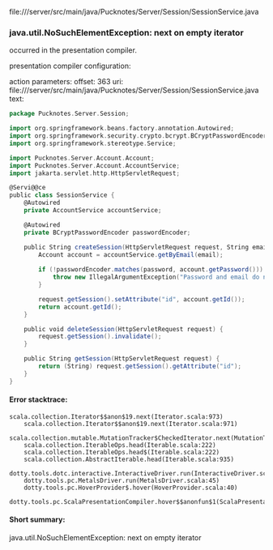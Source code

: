 file://<WORKSPACE>/server/src/main/java/Pucknotes/Server/Session/SessionService.java
### java.util.NoSuchElementException: next on empty iterator

occurred in the presentation compiler.

presentation compiler configuration:


action parameters:
offset: 363
uri: file://<WORKSPACE>/server/src/main/java/Pucknotes/Server/Session/SessionService.java
text:
```scala
package Pucknotes.Server.Session;

import org.springframework.beans.factory.annotation.Autowired;
import org.springframework.security.crypto.bcrypt.BCryptPasswordEncoder;
import org.springframework.stereotype.Service;

import Pucknotes.Server.Account.Account;
import Pucknotes.Server.Account.AccountService;
import jakarta.servlet.http.HttpServletRequest;

@Servi@@ce
public class SessionService {
    @Autowired
    private AccountService accountService;

    @Autowired
    private BCryptPasswordEncoder passwordEncoder;

    public String createSession(HttpServletRequest request, String email, String password) {
        Account account = accountService.getByEmail(email);
        
        if (!passwordEncoder.matches(password, account.getPassword())) {
            throw new IllegalArgumentException("Password and email do not match.");
        }

        request.getSession().setAttribute("id", account.getId());
        return account.getId();
    }

    public void deleteSession(HttpServletRequest request) {
        request.getSession().invalidate();
    }

    public String getSession(HttpServletRequest request) {
        return (String) request.getSession().getAttribute("id");
    }
}

```



#### Error stacktrace:

```
scala.collection.Iterator$$anon$19.next(Iterator.scala:973)
	scala.collection.Iterator$$anon$19.next(Iterator.scala:971)
	scala.collection.mutable.MutationTracker$CheckedIterator.next(MutationTracker.scala:76)
	scala.collection.IterableOps.head(Iterable.scala:222)
	scala.collection.IterableOps.head$(Iterable.scala:222)
	scala.collection.AbstractIterable.head(Iterable.scala:935)
	dotty.tools.dotc.interactive.InteractiveDriver.run(InteractiveDriver.scala:164)
	dotty.tools.pc.MetalsDriver.run(MetalsDriver.scala:45)
	dotty.tools.pc.HoverProvider$.hover(HoverProvider.scala:40)
	dotty.tools.pc.ScalaPresentationCompiler.hover$$anonfun$1(ScalaPresentationCompiler.scala:376)
```
#### Short summary: 

java.util.NoSuchElementException: next on empty iterator